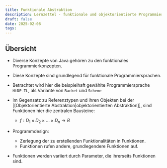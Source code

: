 ```yaml
---
title: Funktionale Abstraktion
description: Lernzettel - funktionale und objektorientierte Programmierung
draft: false
date: 2025-02-08
tags:
---
```

## Übersicht
- Diverse Konzepte von Java gehören zu den funktionales Programmierkonzepten.
- Diese Konzepte sind grundlegend für funktionale Programmiersprachen.
- Betrachtet wird hier die beispielhaft gewählte Programmiersprache `HtDP-TL`, als Variante von `Racket` und `Scheme`

- Im Gegensatz zu Referenztypen und ihren Objekten bei der [[Objektorientierte Abstraktion|objektorientierten Abstraktion]], sind Funktionen hier die zentralen Bausteine:
	- $f: D_1 \times D_2 \times \text{...} \times D_n \rightarrow R$
- Programmdesign:
	- Zerlegung der zu erstellenden Funktionalitäten in Funktionen.
	- Funktionen rufen andere, grundlegendere Funktionen auf.
- Funktionen werden variiert durch Parameter, die ihrerseits Funktionen sind.